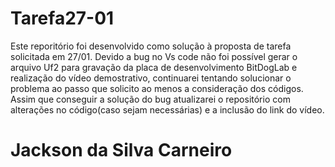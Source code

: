 # Tarefa27-01
Este reporitório foi desenvolvido como solução à proposta de tarefa solicitada em 27/01.
Devido a bug no Vs code não foi possível gerar o arquivo Uf2 para gravação da placa de desenvolvimento BitDogLab e realização do vídeo demostrativo,
continuarei tentando solucionar o problema ao passo que solicito ao menos a consideração dos códigos.
Assim que conseguir a solução do bug atualizarei o repositório com alterações no código(caso sejam necessárias) e a inclusão do link do vídeo.
# Jackson da Silva Carneiro ##

